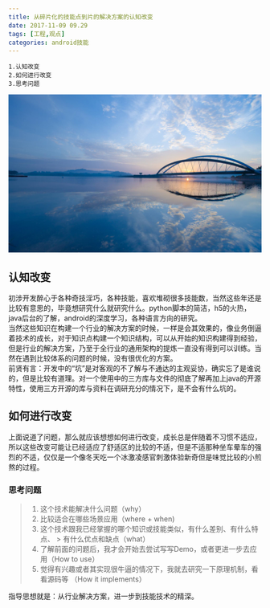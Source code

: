 ```yaml
---
title: 从碎片化的技能点到片的解决方案的认知改变
date: 2017-11-09 09.29
tags: [工程,观点]
categories: android技能
---
```

```
1.认知改变
2.如何进行改变
3.思考问题
```
<!-- more -->
![image](learn-structer/river_bridge.jpg)
## 认知改变
初涉开发醉心于各种奇技淫巧，各种技能，喜欢堆砌很多技能数，当然这些年还是比较有意思的，毕竟想研究什么就研究什么。python脚本的简洁，h5的火热，java后台的了解，android的深度学习，各种语言方向的研究。   
当然这些知识在构建一个行业的解决方案的时候，一样是会其效果的，像业务倒逼着技术的成长，对于知识点构建一个知识结构，可以从开始的知识构建得到经验，但是行业的解决方案，乃至于全行业的通用架构的提炼一直没有得到可以训练。当然在遇到比较体系的问题的时候，没有很优化的方案。  
前贤有言：开发中的“坑”是对客观的不了解与不通达的主观妥协，确实忘了是谁说的，但是比较有道理。对一个使用中的三方库与文件的彻底了解再加上java的开源特性，使用三方开源的库与资料在调研充分的情况下，是不会有什么坑的。  
## 如何进行改变
上面说道了问题，那么就应该想想如何进行改变，成长总是伴随着不习惯不适应，所以这些改变可能让已经适应了舒适区的比较的不适，但是不适那种坐车晕车的强烈的不适，仅仅是一个像冬天吃一个冰激凌感官刺激体验新奇但是味觉比较的小煎熬的过程。

### 思考问题 ###
> 1. 这个技术能解决什么问题（why） 
> 2. 比较适合在哪些场景应用（where + when) 
> 3. 这个技术跟我已经掌握的哪个知识或技能类似，有什么差别、有什么特点、 > 有什么优点和缺点（what）
> 4. 了解前面的问题后，我才会开始去尝试写写Demo，或者更进一步去应用（How to use） 
> 5. 觉得有兴趣或者其实现很牛逼的情况下，我就去研究一下原理机制，看看源码等 （How it implements）

指导思想就是：从行业解决方案，进一步到技能技术的精深。
